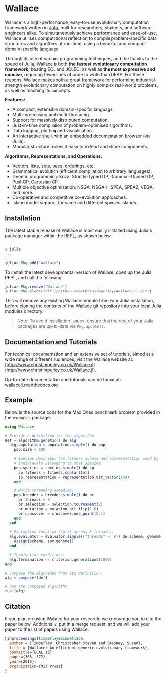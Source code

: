 # Wallace

Wallace is a high-performance, easy-to-use evolutionary computation framework written in [Julia](http://julialang.org/), built for researchers, students, and software engineers alike.
To simultaneously achieve performance and ease-of-use, Wallace utilises computational reflection to compile problem-specific data structures and algorithms at run-time, using a beautiful and compact domain-specific language.

Through its use of various programming techniques, and the thanks to the speed
of Julia, Wallace is both **the fastest evolutionary computation framework**,
beating ECJ and JCLEC, as well as **the most expressive and concise**, requiring
fewer lines of code to write than DEAP. For these reasons, Wallace makes both
a great framework for performing industrial-strength evolutionary computation
on highly complex real-world problems, as well as teaching its concepts.

**Features:**

* A compact, extensible domain-specific language.
* Multi-processing and multi-threading.
* Support for massively distributed computation.
* Just-in-time compilation of problem-optimised algorithms.
* Data logging, plotting and visualisation.
* An interactive shell, with an embedded documentation browser (via Julia).
* Modular structure makes it easy to extend and share components.

**Algorithms, Representations, and Operations:**

* Vectors, lists, sets, trees, orderings, etc.
* Grammatical evolution (efficient compilation to arbitrary languages).
* Genetic programming: Koza, Strictly-Typed GP, Grammar-Guided GP, PushGP, Cartesian GP.
* Multiple objective optimisation: NSGA, NSGA-II, SPEA, SPEA2, VEGA, and more.
* Co-operative and competitive co-evolution approaches.
* Island model support, for same and different species islands.

## Installation

The latest stable release of Wallace is most easily installed using Julia's package
manager within the REPL, as shown below.

```julia

$ julia
...

julia> Pkg.add("Wallace")
```

To install the latest developmental version of Wallace, open up the Julia REPL,
and call the following:

```julia
julia> Pkg.remove("Wallace")
julia> Pkg.clone("git://github.com/ChrisTimperley/Wallace.jl.git")
```

This will remove any existing Wallace module from your Julia installation,
before cloning the contents of the Wallace git repository into your local
Julia modules directory.

> Note: To avoid installation issues, ensure that the rest of your Julia packages are up-to-date via     `Pkg.update()`.

## Documentation and Tutorials

For technical documentation and an extensive set of tutorials, aimed at a wide range of different audiences, visit the Wallace website at: [http://www.christimperley.co.uk/Wallace.jl](http://www.christimperley.co.uk/Wallace.jl).

Up-to-date documentation and tutorials can be found at:
[wallacejl.readthedocs.org](http://wallacejl.readthedocs.org)

## Example

Below is the source code for the Max Ones benchmark problem provided in the
``examples`` package.

```julia
using Wallace

# Provide a definition for the algorithm.
def = algorithm.genetic() do alg
  alg.population = population.simple() do pop
    pop.size = 100

    # Species describes the fitness scheme and representation used by
    # individuals belonging to that species.
    pop.species = species.simple() do sp
      sp.fitness = fitness.scalar(Int)
      sp.representation = representation.bit_vector(100)
    end

    # Multi-threading breeding.
    pop.breeder = breeder.simple() do br
      br.threads = 8
      br.selection = selection.tournament(2)
      br.mutation = mutation.bit_flip(1.0)
      br.crossover = crossover.one_point(0.1)
    end
  end

  # Evaluation function (split across 8 threads).
  alg.evaluator = evaluator.simple(["threads" => 8]) do scheme, genome
    assign(scheme, sum(genome))
  end

  # Termination conditions.
  alg.termination << criterion.generations(1000)
end

# Compose the algorithm from its definition.
alg = compose!(def)

# Run the composed algorithm.
run!(alg)
```

## Citation

If you plan on using Wallace for your research, we encourage you to cite the
paper below. Additionally, put in a merge request, and we will add your paper
to the list of papers using Wallace.

```bibtex
@inproceedings{timperley2015wallace,
  author = {Timperley, Christopher Steven and Stepney, Susan},
  title = {Wallace: An efficient generic evolutionary framework},
  booktitle={ECAL 15},
  pages={365--372},
  year={2015},
  organization={MIT Press}
}
```
